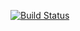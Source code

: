 [![Build Status](https://travis-ci.org/earldouglas/scalave.svg)](https://travis-ci.org/earldouglas/scalave)
